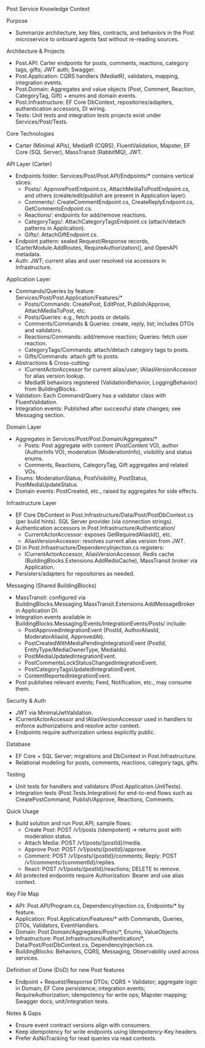 ﻿Post Service Knowledge Context

Purpose
- Summarize architecture, key files, contracts, and behaviors in the Post microservice to onboard agents fast without re-reading sources.

Architecture & Projects
- Post.API: Carter endpoints for posts, comments, reactions, category tags, gifts; JWT auth; Swagger.
- Post.Application: CQRS handlers (MediatR), validators, mapping, integration events.
- Post.Domain: Aggregates and value objects (Post, Comment, Reaction, CategoryTag, Gift) + enums and domain events.
- Post.Infrastructure: EF Core DbContext, repositories/adapters, authentication accessors, DI wiring.
- Tests: Unit tests and integration tests projects exist under Services/Post/Tests.

Core Technologies
- Carter (Minimal APIs), MediatR (CQRS), FluentValidation, Mapster, EF Core (SQL Server), MassTransit (RabbitMQ), JWT.

API Layer (Carter)
- Endpoints folder: Services/Post/Post.API/Endpoints/* contains vertical slices:
  - Posts/: ApprovePostEndpoint.cs, AttachMediaToPostEndpoint.cs, and others (create/edit/publish are present in Application layer).
  - Comments/: CreateCommentEndpoint.cs, CreateReplyEndpoint.cs, GetCommentsEndpoint.cs.
  - Reactions/: endpoints for add/remove reactions.
  - CategoryTags/: AttachCategoryTagsEndpoint.cs (attach/detach patterns in Application).
  - Gifts/: AttachGiftEndpoint.cs.
- Endpoint pattern: sealed Request/Response records, ICarterModule.AddRoutes, RequireAuthorization(), and OpenAPI metadata.
- Auth: JWT; current alias and user resolved via accessors in Infrastructure.

Application Layer
- Commands/Queries by feature: Services/Post/Post.Application/Features/*
  - Posts/Commands: CreatePost, EditPost, Publish/Approve, AttachMediaToPost, etc.
  - Posts/Queries: e.g., fetch posts or details.
  - Comments/Commands & Queries: create, reply, list; includes DTOs and validators.
  - Reactions/Commands: add/remove reaction; Queries: fetch user reaction.
  - CategoryTags/Commands: attach/detach category tags to posts.
  - Gifts/Commands: attach gift to posts.
- Abstractions & Cross-cutting:
  - ICurrentActorAccessor for current alias/user; IAliasVersionAccessor for alias version lookup.
  - MediatR behaviors registered (ValidationBehavior, LoggingBehavior) from BuildingBlocks.
- Validation: Each Command/Query has a validator class with FluentValidation.
- Integration events: Published after successful state changes; see Messaging section.

Domain Layer
- Aggregates in Services/Post/Post.Domain/Aggregates/*
  - Posts: Post aggregate with content (PostContent VO), author (AuthorInfo VO), moderation (ModerationInfo), visibility and status enums.
  - Comments, Reactions, CategoryTag, Gift aggregates and related VOs.
- Enums: ModerationStatus, PostVisibility, PostStatus, PostMediaUpdateStatus.
- Domain events: PostCreated, etc., raised by aggregates for side effects.

Infrastructure Layer
- EF Core DbContext in Post.Infrastructure/Data/Post/PostDbContext.cs (per build hints). SQL Server provider (via connection strings).
- Authentication accessors in Post.Infrastructure/Authentication/
  - CurrentActorAccessor: exposes GetRequiredAliasId(), etc.
  - AliasVersionAccessor: resolves current alias version from JWT.
- DI in Post.Infrastructure/DependencyInjection.cs registers:
  - ICurrentActorAccessor, AliasVersionAccessor, Redis cache (BuildingBlocks.Extensions.AddRedisCache), MassTransit broker via Application.
- Persisters/adapters for repositories as needed.

Messaging (Shared BuildingBlocks)
- MassTransit: configured via BuildingBlocks.Messaging.MassTransit.Extensions.AddMessageBroker in Application DI.
- Integration events available in BuildingBlocks.Messaging/Events/IntegrationEvents/Posts/ include:
  - PostApprovedIntegrationEvent (PostId, AuthorAliasId, ModeratorAliasId, ApprovedAt).
  - PostCreatedWithMediaPendingIntegrationEvent (PostId, EntityType/MediaOwnerType, MediaIds).
  - PostMediaUpdatedIntegrationEvent.
  - PostCommentsLockStatusChangedIntegrationEvent.
  - PostCategoryTagsUpdatedIntegrationEvent.
  - ContentReportedIntegrationEvent.
- Post publishes relevant events; Feed, Notification, etc., may consume them.

Security & Auth
- JWT via MinimalJwtValidation.
- ICurrentActorAccessor and IAliasVersionAccessor used in handlers to enforce authorizations and resolve actor context.
- Endpoints require authorization unless explicitly public.

Database
- EF Core + SQL Server; migrations and DbContext in Post.Infrastructure.
- Relational modeling for posts, comments, reactions, category tags, gifts.

Testing
- Unit tests for handlers and validators (Post.Application.UnitTests).
- Integration tests (Post.Tests.Integration) for end-to-end flows such as CreatePostCommand, Publish/Approve, Reactions, Comments.

Quick Usage
- Build solution and run Post.API; sample flows:
  - Create Post: POST /v1/posts (idempotent) → returns post with moderation status.
  - Attach Media: POST /v1/posts/{postId}/media.
  - Approve Post: POST /v1/posts/{postId}/approve.
  - Comment: POST /v1/posts/{postId}/comments; Reply: POST /v1/comments/{commentId}/replies.
  - React: POST /v1/posts/{postId}/reactions; DELETE to remove.
- All protected endpoints require Authorization: Bearer <JWT> and use alias context.

Key File Map
- API: Post.API/Program.cs, DependencyInjection.cs, Endpoints/* by feature.
- Application: Post.Application/Features/* with Commands, Queries, DTOs, Validators, EventHandlers.
- Domain: Post.Domain/Aggregates/Posts/*, Enums, ValueObjects.
- Infrastructure: Post.Infrastructure/Authentication/*, Data/Post/PostDbContext.cs, DependencyInjection.cs.
- BuildingBlocks: Behaviors, CQRS, Messaging, Observability used across services.

Definition of Done (DoD) for new Post features
- Endpoint + Request/Response DTOs; CQRS + Validator; aggregate logic in Domain; EF Core persistence; integration events; RequireAuthorization; idempotency for write ops; Mapster mapping; Swagger docs; unit/integration tests.

Notes & Gaps
- Ensure event contract versions align with consumers.
- Keep idempotency for write endpoints using Idempotency-Key headers.
- Prefer AsNoTracking for read queries via read contexts.

